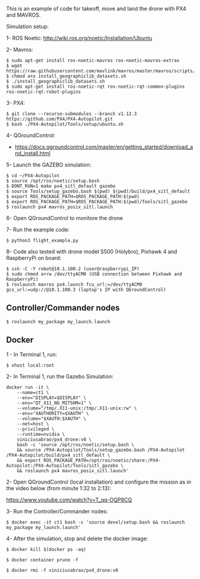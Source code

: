 This is an example of code for takeoff, move and land the drone with PX4 and MAVROS.

Simulation setup:

1- ROS Noetic:
http://wiki.ros.org/noetic/Installation/Ubuntu

2- Mavros: 

```
$ sudo apt-get install ros-noetic-mavros ros-noetic-mavros-extras
$ wget https://raw.githubusercontent.com/mavlink/mavros/master/mavros/scripts/install_geographiclib_datasets.sh
$ chmod a+x install_geographiclib_datasets.sh
$ ./install_geographiclib_datasets.sh
$ sudo apt-get install ros-noetic-rqt ros-noetic-rqt-common-plugins ros-noetic-rqt-robot-plugins
```

3- PX4:

```
$ git clone --recurse-submodules --branch v1.12.3 https://github.com/PX4/PX4-Autopilot.git
$ bash ./PX4-Autopilot/Tools/setup/ubuntu.sh
```

4- QGroundControl:
- https://docs.qgroundcontrol.com/master/en/getting_started/download_and_install.html

5- Launch the GAZEBO simulation:

```
$ cd ~/PX4-Autopilot
$ source /opt/ros/noetic/setup.bash
$ DONT_RUN=1 make px4_sitl_default gazebo
$ source Tools/setup_gazebo.bash $(pwd) $(pwd)/build/px4_sitl_default
$ export ROS_PACKAGE_PATH=$ROS_PACKAGE_PATH:$(pwd)
$ export ROS_PACKAGE_PATH=$ROS_PACKAGE_PATH:$(pwd)/Tools/sitl_gazebo
$ roslaunch px4 mavros_posix_sitl.launch 
```

6- Open QGroundControl to monitore the drone

7- Run the example code:

```
$ python3 flight_example.py
```

8- Code also tested with drone model S500 (Holybro), Pixhawk 4 and RaspberryPi on board:

```
$ ssh -C -Y robot@10.1.100.2 (user@raspberrypi_IP)
$ sudo chmod a+rw /dev/ttyACM0 (USB connection between Pixhawk and RaspberryPi)
$ roslaunch mavros px4.launch fcu_url:=/dev/ttyACM0 gcs_url:=udp://@10.1.100.3 (laptop's IP with QGroundControl)
```

## Controller/Commander nodes

```
$ roslaunch my_package my_launch.launch
```

## Docker

1 - In Terminal 1, run:

```
$ xhost local:root
```

2- In Terminal 1, run the Gazebo Simulation:

```
docker run -it \
    --name=ct1 \
    --env="DISPLAY=$DISPLAY" \
    --env="QT_X11_NO_MITSHM=1" \
    --volume="/tmp/.X11-unix:/tmp/.X11-unix:rw" \
    --env="XAUTHORITY=$XAUTH" \
    --volume="$XAUTH:$XAUTH" \
    --net=host \
    --privileged \
    --runtime=nvidia \
    viniciusabrao/px4_drone:v0 \
    bash -c 'source /opt/ros/noetic/setup.bash \
    && source /PX4-Autopilot/Tools/setup_gazebo.bash /PX4-Autopilot /PX4-Autopilot/build/px4_sitl_default \
    && export ROS_PACKAGE_PATH=/opt/ros/noetic/share:/PX4-Autopilot:/PX4-Autopilot/Tools/sitl_gazebo \
    && roslaunch px4 mavros_posix_sitl.launch' 
```

2- Open QGroundControl (local installation) and configure the mission as in the video below (from minute 1:32 to 2:13):

https://www.youtube.com/watch?v=T_qq-OQP8CQ

3- Run the Controller/Commander nodes:

```
$ docker exec -it ct1 bash -c 'source devel/setup.bash && roslaunch my_package my_launch.launch'
```

4- After the simulation, stop and delete the docker image:

```
$ docker kill $(docker ps -aq) 

$ docker container prune -f 

$ docker rmi -f viniciusabrao/px4_drone:v0
```


